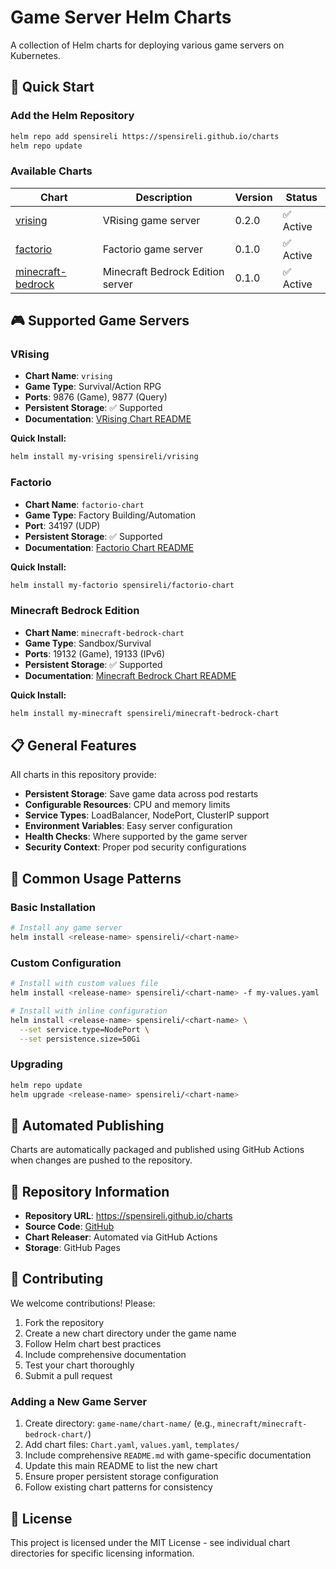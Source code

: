 # Game Server Helm Charts

A collection of Helm charts for deploying various game servers on Kubernetes.

## 🚀 Quick Start

### Add the Helm Repository

```bash
helm repo add spensireli https://spensireli.github.io/charts
helm repo update
```

### Available Charts

| Chart | Description | Version | Status |
|-------|-------------|---------|--------|
| [vrising](./vrising/) | VRising game server | 0.2.0 | ✅ Active |
| [factorio](./factorio/) | Factorio game server | 0.1.0 | ✅ Active |
| [minecraft-bedrock](./minecraft/) | Minecraft Bedrock Edition server | 0.1.0 | ✅ Active |

## 🎮 Supported Game Servers

### VRising
- **Chart Name**: `vrising`
- **Game Type**: Survival/Action RPG
- **Ports**: 9876 (Game), 9877 (Query)
- **Persistent Storage**: ✅ Supported
- **Documentation**: [VRising Chart README](./vrising/README.md)

**Quick Install:**
```bash
helm install my-vrising spensireli/vrising
```

### Factorio
- **Chart Name**: `factorio-chart`
- **Game Type**: Factory Building/Automation
- **Port**: 34197 (UDP)
- **Persistent Storage**: ✅ Supported
- **Documentation**: [Factorio Chart README](./factorio/README.md)

**Quick Install:**
```bash
helm install my-factorio spensireli/factorio-chart
```

### Minecraft Bedrock Edition
- **Chart Name**: `minecraft-bedrock-chart`
- **Game Type**: Sandbox/Survival
- **Ports**: 19132 (Game), 19133 (IPv6)
- **Persistent Storage**: ✅ Supported
- **Documentation**: [Minecraft Bedrock Chart README](./minecraft/README.md)

**Quick Install:**
```bash
helm install my-minecraft spensireli/minecraft-bedrock-chart
```

## 📋 General Features

All charts in this repository provide:

- **Persistent Storage**: Save game data across pod restarts
- **Configurable Resources**: CPU and memory limits
- **Service Types**: LoadBalancer, NodePort, ClusterIP support
- **Environment Variables**: Easy server configuration
- **Health Checks**: Where supported by the game server
- **Security Context**: Proper pod security configurations

## 🔧 Common Usage Patterns

### Basic Installation
```bash
# Install any game server
helm install <release-name> spensireli/<chart-name>
```

### Custom Configuration
```bash
# Install with custom values file
helm install <release-name> spensireli/<chart-name> -f my-values.yaml

# Install with inline configuration
helm install <release-name> spensireli/<chart-name> \
  --set service.type=NodePort \
  --set persistence.size=50Gi
```

### Upgrading
```bash
helm repo update
helm upgrade <release-name> spensireli/<chart-name>
```

## 🚀 Automated Publishing

Charts are automatically packaged and published using GitHub Actions when changes are pushed to the repository.

## 📖 Repository Information

- **Repository URL**: https://spensireli.github.io/charts
- **Source Code**: [GitHub](https://github.com/spensireli/charts)
- **Chart Releaser**: Automated via GitHub Actions
- **Storage**: GitHub Pages

## 🤝 Contributing

We welcome contributions! Please:

1. Fork the repository
2. Create a new chart directory under the game name
3. Follow Helm chart best practices
4. Include comprehensive documentation
5. Test your chart thoroughly
6. Submit a pull request

### Adding a New Game Server

1. Create directory: `game-name/chart-name/` (e.g., `minecraft/minecraft-bedrock-chart/`)
2. Add chart files: `Chart.yaml`, `values.yaml`, `templates/`
3. Include comprehensive `README.md` with game-specific documentation
4. Update this main README to list the new chart
5. Ensure proper persistent storage configuration
6. Follow existing chart patterns for consistency

## 📝 License

This project is licensed under the MIT License - see individual chart directories for specific licensing information.
